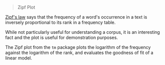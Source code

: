 > Zipf Plot

<a href="https://en.wikipedia.org/wiki/Zipf%27s_law" target="_blank">Zipf's law</a>
says that the frequency of a word's occurrence in a text is 
inversely proportional to its rank in a frequency table.

While not particularly useful for understanding a corpus, it is
an interesting fact and the plot is useful for demonstration
purposes.

The Zipf plot from the `tm` package plots the logarithm of the
frequency against the logarithm of the rank, and evaluates the
goodness of fit of a linear model.
